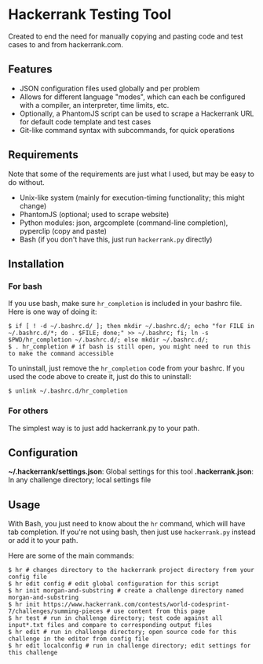 # Hackerrank Testing Tool #
Created to end the need for manually copying and pasting code and test cases to and from hackerrank.com.

## Features ##
- JSON configuration files used globally and per problem
- Allows for different language "modes", which can each be configured with a compiler, an interpreter, time limits, etc.
- Optionally, a PhantomJS script can be used to scrape a Hackerrank URL for default code template and test cases
- Git-like command syntax with subcommands, for quick operations

## Requirements ##
Note that some of the requirements are just what I used, but may be easy to do without.
- Unix-like system (mainly for execution-timing functionality; this might change)
- PhantomJS (optional; used to scrape website)
- Python modules: json, argcomplete (command-line completion), pyperclip (copy and paste)
- Bash (if you don't have this, just run `hackerrank.py` directly)

## Installation ##
### For bash ###
If you use bash, make sure `hr_completion` is included in your bashrc file.  Here is one way of doing it:
```
$ if [ ! -d ~/.bashrc.d/ ]; then mkdir ~/.bashrc.d/; echo "for FILE in ~/.bashrc.d/*; do . $FILE; done;" >> ~/.bashrc; fi; ln -s $PWD/hr_completion ~/.bashrc.d/; else mkdir ~/.bashrc.d/;
$ . hr_completion # if bash is still open, you might need to run this to make the command accessible
```

To uninstall, just remove the `hr_completion` code from your bashrc.  If you used the code above to create it, just do this to uninstall:
```
$ unlink ~/.bashrc.d/hr_completion
```

### For others ###
The simplest way is to just add hackerrank.py to your path.

## Configuration ##
**~/.hackerrank/settings.json**: Global settings for this tool
**.hackerrank.json**: In any challenge directory; local settings file

## Usage ##
With Bash, you just need to know about the `hr` command, which will have tab completion.  If you're not using bash, then just use `hackerrank.py` instead or add it to your path.

Here are some of the main commands:
```
$ hr # changes directory to the hackerrank project directory from your config file
$ hr edit config # edit global configuration for this script
$ hr init morgan-and-substring # create a challenge directory named morgan-and-substring
$ hr init https://www.hackerrank.com/contests/world-codesprint-7/challenges/summing-pieces # use content from this page
$ hr test # run in challenge directory; test code against all input*.txt files and compare to corresponding output files
$ hr edit # run in challenge directory; open source code for this challenge in the editor from config file
$ hr edit localconfig # run in challenge directory; edit settings for this challenge
```
